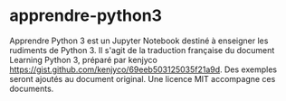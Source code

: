 # apprendre-python3

Apprendre Python 3 est un Jupyter Notebook destiné à enseigner les rudiments de Python 3. Il s'agit de la traduction française du document Learning Python 3, préparé par kenjyco  https://gist.github.com/kenjyco/69eeb503125035f21a9d. Des exemples seront ajoutés au document original. Une licence MIT accompagne ces documents.
